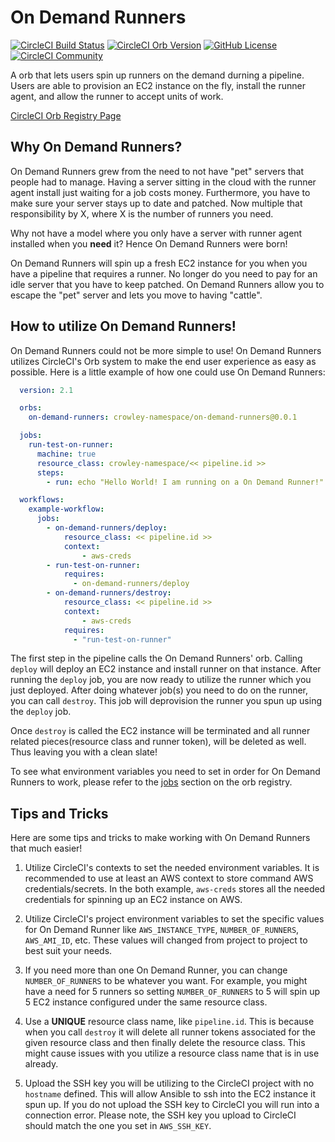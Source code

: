 # On Demand Runners

[![CircleCI Build Status](https://circleci.com/gh/james-crowley/on-demand-runners.svg?style=shield "CircleCI Build Status")](https://circleci.com/gh/james-crowley/on-demand-runners) [![CircleCI Orb Version](https://badges.circleci.com/orbs/crowley-namespace/on-demand-runners.svg)](https://circleci.com/orbs/registry/orb/crowley-namespace/on-demand-runners) [![GitHub License](https://img.shields.io/badge/license-MIT-lightgrey.svg)](https://raw.githubusercontent.com/james-crowley/on-demand-runners/master/LICENSE) [![CircleCI Community](https://img.shields.io/badge/community-CircleCI%20Discuss-343434.svg)](https://discuss.circleci.com/c/ecosystem/orbs)


A orb that lets users spin up runners on the demand durning a pipeline. Users are able to provision an EC2 instance on the fly, install the runner agent, and allow the runner to accept units of work. 

[CircleCI Orb Registry Page](https://circleci.com/orbs/registry/orb/crowley-namespace/on-demand-runners)

## Why On Demand Runners?

On Demand Runners grew from the need to not have "pet" servers that people had to manage. Having a server sitting in the cloud with the runner agent install just waiting for a job costs money. Furthermore, you have
to make sure your server stays up to date and patched. Now multiple that responsibility by X, where X is the number of runners you need. 

Why not have a model where you only have a server with runner agent installed when you **need** it? Hence On Demand Runners were born! 

On Demand Runners will spin up a fresh EC2 instance for you when you have a pipeline that requires a runner. No longer do you need to pay for an idle server that you have to keep patched. On Demand Runners
allow you to escape the "pet" server and lets you move to having "cattle". 


## How to utilize On Demand Runners!

On Demand Runners could not be more simple to use! On Demand Runners utilizes CircleCI's Orb system to make the end user experience as easy as possible. Here is a little example of how one could use On Demand Runners:

```yaml
  version: 2.1

  orbs:
    on-demand-runners: crowley-namespace/on-demand-runners@0.0.1

  jobs:
    run-test-on-runner:
      machine: true
      resource_class: crowley-namespace/<< pipeline.id >>
      steps:
        - run: echo "Hello World! I am running on a On Demand Runner!"

  workflows:
    example-workflow:
      jobs:
        - on-demand-runners/deploy:
            resource_class: << pipeline.id >>
            context:
                - aws-creds
        - run-test-on-runner:
            requires:
              - on-demand-runners/deploy
        - on-demand-runners/destroy:
            resource_class: << pipeline.id >>
            context:
                - aws-creds
            requires:
              - "run-test-on-runner"

```

The first step in the pipeline calls the On Demand Runners' orb. Calling `deploy` will deploy an EC2 instance and install runner on that instance. After running the `deploy` job, you are now ready to utilize
the runner which you just deployed. After doing whatever job(s) you need to do on the runner, you can call `destroy`. This job will deprovision the runner you spun up using the `deploy` job. 

Once `destroy` is called the EC2 instance will be terminated and all runner related pieces(resource class and runner token), will be deleted as well. Thus leaving you with a clean slate! 

To see what environment variables you need to set in order for On Demand Runners to work, please refer to the [jobs](https://circleci.com/developer/orbs/orb/crowley-namespace/on-demand-runners#jobs) section on the orb registry. 


## Tips and Tricks

Here are some tips and tricks to make working with On Demand Runners that much easier!

1. Utilize CircleCI's contexts to set the needed environment variables. It is recommended to use at least an AWS context to store command AWS credentials/secrets. In the both example, `aws-creds` stores all the needed credentials for spinning up an EC2 instance on AWS.

2. Utilize CircleCI's project environment variables to set the specific values for On Demand Runner like `AWS_INSTANCE_TYPE`, `NUMBER_OF_RUNNERS`, `AWS_AMI_ID`, etc. These values will changed from project to project to best suit your needs.

3. If you need more than one On Demand Runner, you can change `NUMBER_OF_RUNNERS` to be whatever you want. For example, you might have a need for 5 runners so setting `NUMBER_OF_RUNNERS` to 5 will spin up 5 EC2 instance configured under the same resource class. 

4. Use a **UNIQUE** resource class name, like `pipeline.id`. This is because when you call `destroy` it will delete all runner tokens associated for the given resource class and then finally delete the resource class. This might cause issues with you utilize a resource class 
name that is in use already. 

5. Upload the SSH key you will be utilizing to the CircleCI project with no `hostname` defined. This will allow Ansible to ssh into the EC2 instance it spun up. If you do not upload the SSH key to CircleCI you will run into a connection error. Please note, the SSH key you upload
to CircleCI should match the one you set in `AWS_SSH_KEY`.
